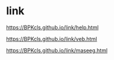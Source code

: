 # link
https://BPKcls.github.io/link/help.html

https://BPKcls.github.io/link/veb.html

https://BPKcls.github.io/link/maseeg.html


